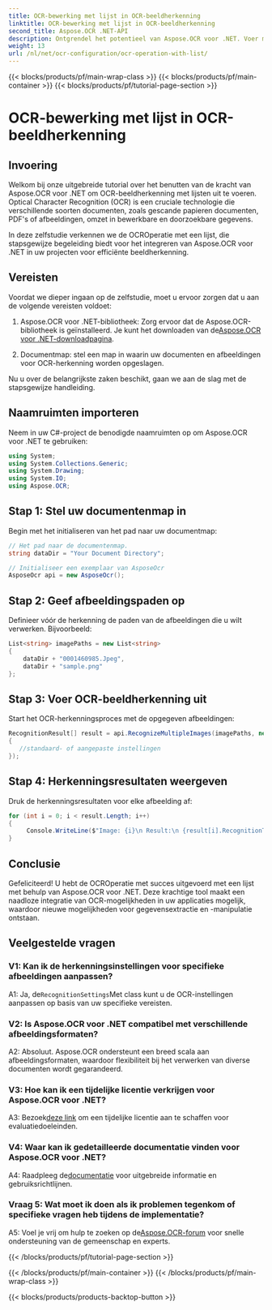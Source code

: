 ```yaml
---
title: OCR-bewerking met lijst in OCR-beeldherkenning
linktitle: OCR-bewerking met lijst in OCR-beeldherkenning
second_title: Aspose.OCR .NET-API
description: Ontgrendel het potentieel van Aspose.OCR voor .NET. Voer moeiteloos OCR-beeldherkenning uit met lijsten. Verhoog de productiviteit en gegevensextractie in uw applicaties.
weight: 13
url: /nl/net/ocr-configuration/ocr-operation-with-list/
---
```


{{< blocks/products/pf/main-wrap-class >}}
{{< blocks/products/pf/main-container >}}
{{< blocks/products/pf/tutorial-page-section >}}

# OCR-bewerking met lijst in OCR-beeldherkenning

## Invoering

Welkom bij onze uitgebreide tutorial over het benutten van de kracht van Aspose.OCR voor .NET om OCR-beeldherkenning met lijsten uit te voeren. Optical Character Recognition (OCR) is een cruciale technologie die verschillende soorten documenten, zoals gescande papieren documenten, PDF's of afbeeldingen, omzet in bewerkbare en doorzoekbare gegevens.

In deze zelfstudie verkennen we de OCROperatie met een lijst, die stapsgewijze begeleiding biedt voor het integreren van Aspose.OCR voor .NET in uw projecten voor efficiënte beeldherkenning.

## Vereisten

Voordat we dieper ingaan op de zelfstudie, moet u ervoor zorgen dat u aan de volgende vereisten voldoet:

1.  Aspose.OCR voor .NET-bibliotheek: Zorg ervoor dat de Aspose.OCR-bibliotheek is geïnstalleerd. Je kunt het downloaden van de[Aspose.OCR voor .NET-downloadpagina](https://releases.aspose.com/ocr/net/).

2. Documentmap: stel een map in waarin uw documenten en afbeeldingen voor OCR-herkenning worden opgeslagen.

Nu u over de belangrijkste zaken beschikt, gaan we aan de slag met de stapsgewijze handleiding.

## Naamruimten importeren

Neem in uw C#-project de benodigde naamruimten op om Aspose.OCR voor .NET te gebruiken:

```csharp
using System;
using System.Collections.Generic;
using System.Drawing;
using System.IO;
using Aspose.OCR;
```

## Stap 1: Stel uw documentenmap in

Begin met het initialiseren van het pad naar uw documentmap:
```csharp
// Het pad naar de documentenmap.
string dataDir = "Your Document Directory";

// Initialiseer een exemplaar van AsposeOcr
AsposeOcr api = new AsposeOcr();
```

## Stap 2: Geef afbeeldingspaden op

Definieer vóór de herkenning de paden van de afbeeldingen die u wilt verwerken. Bijvoorbeeld:

```csharp
List<string> imagePaths = new List<string>
{
    dataDir + "0001460985.Jpeg",
    dataDir + "sample.png"
};
```

## Stap 3: Voer OCR-beeldherkenning uit

Start het OCR-herkenningsproces met de opgegeven afbeeldingen:

```csharp
RecognitionResult[] result = api.RecognizeMultipleImages(imagePaths, new RecognitionSettings
{
   //standaard- of aangepaste instellingen
});
```

## Stap 4: Herkenningsresultaten weergeven

Druk de herkenningsresultaten voor elke afbeelding af:

```csharp
for (int i = 0; i < result.Length; i++)
{
	 Console.WriteLine($"Image: {i}\n Result:\n {result[i].RecognitionText}");
}
```

## Conclusie

Gefeliciteerd! U hebt de OCROperatie met succes uitgevoerd met een lijst met behulp van Aspose.OCR voor .NET. Deze krachtige tool maakt een naadloze integratie van OCR-mogelijkheden in uw applicaties mogelijk, waardoor nieuwe mogelijkheden voor gegevensextractie en -manipulatie ontstaan.

## Veelgestelde vragen

### V1: Kan ik de herkenningsinstellingen voor specifieke afbeeldingen aanpassen?

 A1: Ja, de`RecognitionSettings`Met class kunt u de OCR-instellingen aanpassen op basis van uw specifieke vereisten.

### V2: Is Aspose.OCR voor .NET compatibel met verschillende afbeeldingsformaten?

A2: Absoluut. Aspose.OCR ondersteunt een breed scala aan afbeeldingsformaten, waardoor flexibiliteit bij het verwerken van diverse documenten wordt gegarandeerd.

### V3: Hoe kan ik een tijdelijke licentie verkrijgen voor Aspose.OCR voor .NET?

 A3: Bezoek[deze link](https://purchase.aspose.com/temporary-license/) om een tijdelijke licentie aan te schaffen voor evaluatiedoeleinden.

### V4: Waar kan ik gedetailleerde documentatie vinden voor Aspose.OCR voor .NET?

 A4: Raadpleeg de[documentatie](https://reference.aspose.com/ocr/net/) voor uitgebreide informatie en gebruiksrichtlijnen.

### Vraag 5: Wat moet ik doen als ik problemen tegenkom of specifieke vragen heb tijdens de implementatie?

 A5: Voel je vrij om hulp te zoeken op de[Aspose.OCR-forum](https://forum.aspose.com/c/ocr/16) voor snelle ondersteuning van de gemeenschap en experts.

{{< /blocks/products/pf/tutorial-page-section >}}

{{< /blocks/products/pf/main-container >}}
{{< /blocks/products/pf/main-wrap-class >}}

{{< blocks/products/products-backtop-button >}}
